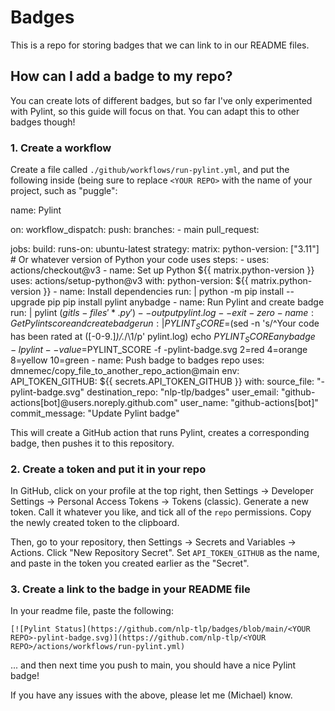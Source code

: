 # Badges

This is a repo for storing badges that we can link to in our README files.

## How can I add a badge to my repo?

You can create lots of different badges, but so far I've only experimented with Pylint, so this guide will focus on that. You can adapt this to other badges though!

### 1. Create a workflow

Create a file called `./github/workflows/run-pylint.yml`, and put the following inside (being sure to replace `<YOUR REPO>` with the name of your project, such as "puggle":

name: Pylint

  on:
    workflow_dispatch:
    push:
      branches:
        - main
    pull_request:
  
  jobs:
    build:
      runs-on: ubuntu-latest
      strategy:
        matrix:
          python-version: ["3.11"] # Or whatever version of Python your code uses
      steps:
        - uses: actions/checkout@v3
        - name: Set up Python ${{ matrix.python-version }}
          uses: actions/setup-python@v3
          with:
            python-version: ${{ matrix.python-version }}
        - name: Install dependencies
          run: |
            python -m pip install --upgrade pip
            pip install pylint anybadge
        - name: Run Pylint and create badge
          run: |
            pylint $(git ls-files '*.py') --output pylint.log --exit-zero
        - name: Get Pylint score and create badge
          run: |
            PYLINT_SCORE=$(sed -n 's/^Your code has been rated at \([-0-9.]*\)\/.*/\1/p' pylint.log)
            echo $PYLINT_SCORE
            anybadge -l pylint --value=$PYLINT_SCORE -f <YOUR REPO>-pylint-badge.svg 2=red 4=orange 8=yellow 10=green
        - name: Push badge to badges repo
          uses: dmnemec/copy_file_to_another_repo_action@main
          env:
            API_TOKEN_GITHUB: ${{ secrets.API_TOKEN_GITHUB }}
          with:
            source_file: "<YOUR REPO>-pylint-badge.svg"
            destination_repo: "nlp-tlp/badges"
            user_email: "github-actions[bot]@users.noreply.github.com"
            user_name: "github-actions[bot]"
            commit_message: "Update <YOUR REPO> Pylint badge"

This will create a GitHub action that runs Pylint, creates a corresponding badge, then pushes it to this repository.

### 2. Create a token and put it in your repo

In GitHub, click on your profile at the top right, then Settings -> Developer Settings -> Personal Access Tokens -> Tokens (classic). Generate a new token. Call it whatever you like, and tick all of the `repo` permissions. Copy the newly created token to the clipboard.

Then, go to your repository, then Settings -> Secrets and Variables -> Actions. Click "New Repository Secret". Set `API_TOKEN_GITHUB` as the name, and paste in the token you created earlier as the "Secret".

### 3. Create a link to the badge in your README file

In your readme file, paste the following:

    [![Pylint Status](https://github.com/nlp-tlp/badges/blob/main/<YOUR REPO>-pylint-badge.svg)](https://github.com/nlp-tlp/<YOUR REPO>/actions/workflows/run-pylint.yml)

... and then next time you push to main, you should have a nice Pylint badge!

If you have any issues with the above, please let me (Michael) know.
